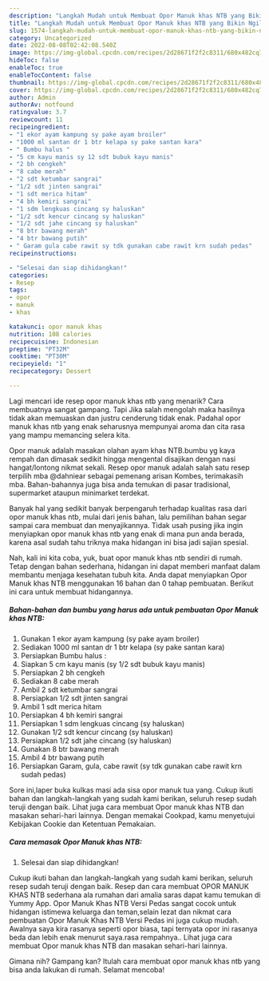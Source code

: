 ```yaml
---
description: "Langkah Mudah untuk Membuat Opor Manuk khas NTB yang Bikin Ngiler "
title: "Langkah Mudah untuk Membuat Opor Manuk khas NTB yang Bikin Ngiler "
slug: 1574-langkah-mudah-untuk-membuat-opor-manuk-khas-ntb-yang-bikin-ngiler
category: Uncategorized
date: 2022-08-08T02:42:08.540Z
image: https://img-global.cpcdn.com/recipes/2d28671f2f2c8311/680x482cq70/opor-manuk-khas-ntb-foto-resep-utama.jpg
hideToc: false
enableToc: true
enableTocContent: false
thumbnail: https://img-global.cpcdn.com/recipes/2d28671f2f2c8311/680x482cq70/opor-manuk-khas-ntb-foto-resep-utama.jpg
cover: https://img-global.cpcdn.com/recipes/2d28671f2f2c8311/680x482cq70/opor-manuk-khas-ntb-foto-resep-utama.jpg
author: Admin
authorAv: notfound
ratingvalue: 3.7
reviewcount: 11
recipeingredient:
- "1 ekor ayam kampung sy pake ayam broiler"
- "1000 ml santan dr 1 btr kelapa sy pake santan kara"
- " Bumbu halus "
- "5 cm kayu manis sy 12 sdt bubuk kayu manis"
- "2 bh cengkeh"
- "8 cabe merah"
- "2 sdt ketumbar sangrai"
- "1/2 sdt jinten sangrai"
- "1 sdt merica hitam"
- "4 bh kemiri sangrai"
- "1 sdm lengkuas cincang sy haluskan"
- "1/2 sdt kencur cincang sy haluskan"
- "1/2 sdt jahe cincang sy haluskan"
- "8 btr bawang merah"
- "4 btr bawang putih"
- " Garam gula cabe rawit sy tdk gunakan cabe rawit krn sudah pedas"
recipeinstructions:

- "Selesai dan siap dihidangkan!"
categories:
- Resep
tags:
- opor
- manuk
- khas

katakunci: opor manuk khas 
nutrition: 108 calories
recipecuisine: Indonesian
preptime: "PT32M"
cooktime: "PT30M"
recipeyield: "1"
recipecategory: Dessert

---
```



Lagi mencari ide resep opor manuk khas ntb yang menarik? Cara membuatnya sangat gampang. Tapi Jika salah mengolah maka hasilnya tidak akan memuaskan dan justru cenderung tidak enak. Padahal opor manuk khas ntb yang enak seharusnya mempunyai aroma dan cita rasa yang mampu memancing selera kita.


Opor manuk adalah masakan olahan ayam khas NTB.bumbu yg kaya rempah dan dimasak sedikit hingga mengental disajikan dengan nasi hangat/lontong nikmat sekali. Resep opor manuk adalah salah satu resep terpilih mba @dahniear sebagai pemenang arisan Kombes, terimakasih mba. Bahan-bahannya juga bisa anda temukan di pasar tradisional, supermarket ataupun minimarket terdekat.

Banyak hal yang sedikit banyak berpengaruh terhadap kualitas rasa dari opor manuk khas ntb, mulai dari jenis bahan, lalu pemilihan bahan segar sampai cara membuat dan menyajikannya. Tidak usah pusing jika ingin menyiapkan opor manuk khas ntb yang enak di mana pun anda berada, karena asal sudah tahu triknya maka hidangan ini bisa jadi sajian spesial.


Nah, kali ini kita coba, yuk, buat opor manuk khas ntb sendiri di rumah. Tetap dengan bahan sederhana, hidangan ini dapat memberi manfaat dalam membantu menjaga kesehatan tubuh kita. Anda dapat menyiapkan Opor Manuk khas NTB menggunakan 16 bahan dan 0 tahap pembuatan. Berikut ini cara untuk membuat hidangannya.

<!--inarticleads1-->

##### Bahan-bahan dan bumbu yang harus ada untuk pembuatan Opor Manuk khas NTB:

1. Gunakan 1 ekor ayam kampung (sy pake ayam broiler)
1. Sediakan 1000 ml santan dr 1 btr kelapa (sy pake santan kara)
1. Persiapkan  Bumbu halus :
1. Siapkan 5 cm kayu manis (sy 1/2 sdt bubuk kayu manis)
1. Persiapkan 2 bh cengkeh
1. Sediakan 8 cabe merah
1. Ambil 2 sdt ketumbar sangrai
1. Persiapkan 1/2 sdt jinten sangrai
1. Ambil 1 sdt merica hitam
1. Persiapkan 4 bh kemiri sangrai
1. Persiapkan 1 sdm lengkuas cincang (sy haluskan)
1. Gunakan 1/2 sdt kencur cincang (sy haluskan)
1. Persiapkan 1/2 sdt jahe cincang (sy haluskan)
1. Gunakan 8 btr bawang merah
1. Ambil 4 btr bawang putih
1. Persiapkan  Garam, gula, cabe rawit (sy tdk gunakan cabe rawit krn sudah pedas)


Sore ini,laper buka kulkas masi ada sisa opor manuk tua yang. Cukup ikuti bahan dan langkah-langkah yang sudah kami berikan, seluruh resep sudah teruji dengan baik. Lihat juga cara membuat Opor manuk khas NTB dan masakan sehari-hari lainnya. Dengan memakai Cookpad, kamu menyetujui Kebijakan Cookie dan Ketentuan Pemakaian. 

<!--inarticleads2-->

##### Cara memasak Opor Manuk khas NTB:


1. Selesai dan siap dihidangkan!

Cukup ikuti bahan dan langkah-langkah yang sudah kami berikan, seluruh resep sudah teruji dengan baik. Resep dan cara membuat OPOR MANUK KHAS NTB sederhana ala rumahan dari amalia saras dapat kamu temukan di Yummy App. Opor Manuk Khas NTB Versi Pedas sangat cocok untuk hidangan istimewa keluarga dan teman,selain lezat dan nikmat cara pembuatan Opor Manuk Khas NTB Versi Pedas ini juga cukup mudah. Awalnya saya kira rasanya seperti opor biasa, tapi ternyata opor ini rasanya beda dan lebih enak menurut saya.rasa rempahnya.. Lihat juga cara membuat Opor manuk khas NTB dan masakan sehari-hari lainnya. 

Gimana nih? Gampang kan? Itulah cara membuat opor manuk khas ntb yang bisa anda lakukan di rumah. Selamat mencoba!
